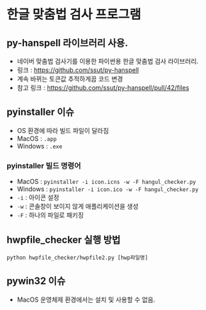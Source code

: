 # 한글 맞춤법 검사 프로그램

## py-hanspell 라이브러리 사용.
- 네이버 맞춤법 검사기를 이용한 파이썬용 한글 맞춤법 검사 라이브러리.
- 링크 : https://github.com/ssut/py-hanspell
- 계속 바뀌는 토큰값 추적하게끔 코드 변경
- 참고 링크 : https://github.com/ssut/py-hanspell/pull/42/files

## pyinstaller 이슈
- OS 환경에 따라 빌드 파일이 달라짐
- MacOS : ```.app```
- Windows : ```.exe```

### pyinstaller 빌드 명령어
- MacOS : ```pyinstaller -i icon.icns -w -F hangul_checker.py```
- Windows : ```pyinstaller -i icon.ico -w -F hangul_checker.py```
- ```-i``` : 아이콘 설정
- ```-w``` : 콘솔창이 보이지 않게 애플리케이션을 생성
- ```-F``` : 하나의 파일로 패키징

## hwpfile_checker 실행 방법
```python hwpfile_checker/hwpfile2.py [hwp파일명]```

## pywin32 이슈
- MacOS 운영체제 환경에서는 설치 및 사용할 수 없음.